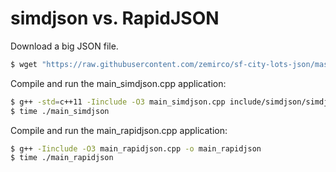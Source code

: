 # simdjson vs. RapidJSON

Download a big JSON file.

```sh
$ wget "https://raw.githubusercontent.com/zemirco/sf-city-lots-json/master/citylots.json"
```

Compile and run the main_simdjson.cpp application:

```sh
$ g++ -std=c++11 -Iinclude -O3 main_simdjson.cpp include/simdjson/simdjson.cpp -o main_simdjson
$ time ./main_simdjson
```

Compile and run the main_rapidjson.cpp application:

```sh
$ g++ -Iinclude -O3 main_rapidjson.cpp -o main_rapidjson
$ time ./main_rapidjson
```
